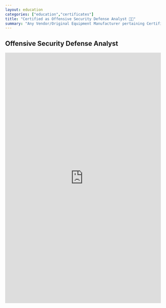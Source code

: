 ```yaml
---
layout: education
categories: ["education","certificates"]
title: "Certified as Offensive Security Defense Analyst 🧑‍🎓"
summary: "Any Vendor/Original Equipment Manufacturer pertaining Certifications"
---
```


## Offensive Security Defense Analyst

<iframe src="https://www.linkedin.com/embed/feed/update/urn:li:ugcPost:7034877754290397185" height="812" width="504" frameborder="0" allowfullscreen="" title="Embedded post"></iframe>